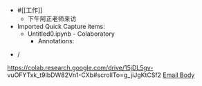 - #[[工作]]
    - 下午阿正老师来访
- Imported Quick Capture items:
    - Untitled0.ipynb - Colaboratory
        - Annotations:

* /



https://colab.research.google.com/drive/15jDL5gv-
vuOFYTxk_t9IbDW82Vn1-CXb#scrollTo=g_jiJgKtCSf2 [Email Body](https://files.todoist.com/5G7gpi2IarPEhoIEkoirfaxKdB38_qemqOvnviEa1Boo6tEBD_rAjFnWqKDYyE0f/by/21878347/as/file.html)
